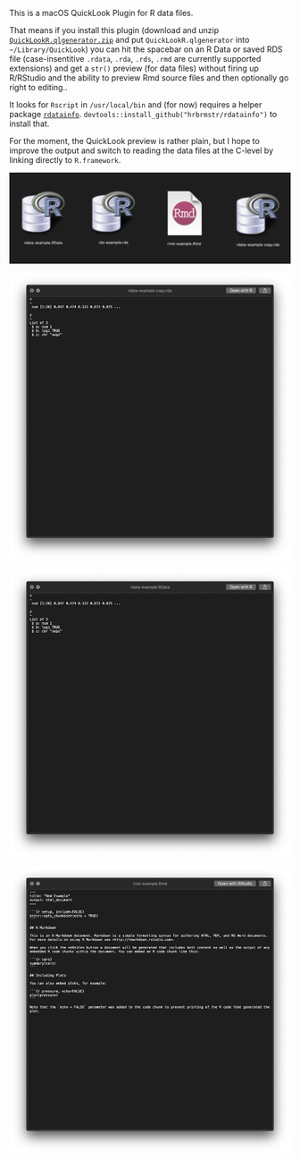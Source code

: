This is a macOS QuickLook Plugin for R data files.

That means if you install this plugin (download and unzip [`QuickLookR.qlgenerator.zip`](https://github.com/hrbrmstr/QuickLookR/releases/tag/v0.2.0) and put `QuickLookR.qlgenerator` into `~/Library/QuickLook`) you can hit the spacebar on an R Data or saved RDS file (case-insentitive `.rdata`, `.rda`, `.rds`, `.rmd` are currently supported extensions) and get a `str()` preview (for data files) without firing up R/RStudio and the ability to preview Rmd source files and then optionally go right to editing..

It looks for `Rscript` in `/usr/local/bin` and (for now) requires a helper package [`rdatainfo`](https://github.com/hrbrmstr/rdatainfo). `devtools::install_github("hrbrmstr/rdatainfo")` to install that.

For the moment, the QuickLook preview is rather plain, but I hope to improve the output and switch to reading the data files at the C-level by linking directly to `R.framework`.

![](man/figures/icons.png)

![](man/figures/rda.png)

![](man/figures/rdata.png)

![](man/figures/rmd.png)